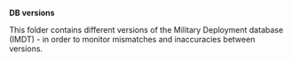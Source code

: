**DB versions**

This folder contains different versions of the Military Deployment database (IMDT) - in order to monitor mismatches and inaccuracies between versions.
